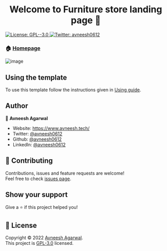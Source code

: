 <h1 align="center">Welcome to Furniture store landing page 👋</h1>
<p>
  <a href="https://github.com/avneesh0612/furni-shop/blob/main/LICENSE" target="_blank">
    <img alt="License: GPL--3.0" src="https://img.shields.io/badge/License-GPL--3.0-yellow.svg" />
  </a>
  <a href="https://twitter.com/avneesh0612" target="_blank">
    <img alt="Twitter: avneesh0612" src="https://img.shields.io/twitter/follow/avneesh0612.svg?style=social" />
  </a>
</p>

### 🏠 [Homepage](https://furni-shop.vercel.app/)

![image](https://user-images.githubusercontent.com/76690419/149756348-9589e06d-3604-4004-a00c-7d0398eb6e52.png)


## Using the template

To use this template follow the instructions given in [Using guide](https://github.com/avneesh0612/furni-shop/blob/main/USING.md).

## Author

👤 **Avneesh Agarwal**

- Website: https://www.avneesh.tech/
- Twitter: [@avneesh0612](https://twitter.com/avneesh0612)
- Github: [@avneesh0612](https://github.com/avneesh0612)
- LinkedIn: [@avneesh0612](https://linkedin.com/in/avneesh0612)

## 🤝 Contributing

Contributions, issues and feature requests are welcome!<br />Feel free to check [issues page](https://github.com/avneesh0612/furni-shop/issues).

## Show your support

Give a ⭐️ if this project helped you!

## 📝 License

Copyright © 2022 [Avneesh Agarwal](https://github.com/avneesh0612).<br />
This project is [GPL-3.0](https://github.com/avneesh0612/furni-shop/blob/main/LICENSE) licensed.
